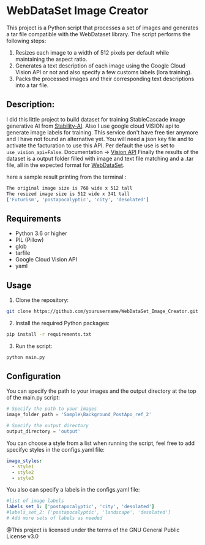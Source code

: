 # WebDataSet Image Creator

This project is a Python script that processes a set of images and generates a tar file compatible with the WebDataset library. The script performs the following steps:

1. Resizes each image to a width of 512 pixels per default while maintaining the aspect ratio.
2. Generates a text description of each image using the Google Cloud Vision API or not and also specify a few customs labels (lora training).
3. Packs the processed images and their corresponding text descriptions into a tar file.

## Description:
I did this little project to build dataset for training StableCascade image generative AI from [Stability-AI](https://github.com/Stability-AI/StableCascade).
Also I use google cloud VISION api to generate image labels for training. This service don't have free tier anymore and I have not found an alternative yet.
You will need a json key file and to activate the facturation to use this API.
Per default the use is set to `use_vision_api=False`. Documentation -> [Vision API](https://cloud.google.com/vision/docs/)
Finally the results of the dataset is a output folder filled with image and text file matching and a .tar file, all in the expected format for [WebDataSet](https://github.com/webdataset/webdataset).

here a sample result printing from the terminal :
```bash
The original image size is 768 wide x 512 tall
The resized image size is 512 wide x 341 tall
['Futurism', 'postapocalyptic', 'city', 'desolated']
```



## Requirements

- Python 3.6 or higher
- PIL (Pillow)
- glob
- tarfile
- Google Cloud Vision API
- yaml

## Usage

1. Clone the repository:

```bash
git clone https://github.com/yourusername/WebDataSet_Image_Creator.git
```

2. Install the required Python packages:
```bash
pip install -r requirements.txt
```
3. Run the script:
```bash
python main.py
```

## Configuration
You can specify the path to your images and the output directory at the top of the main.py script:
```Python
# Specify the path to your images
image_folder_path = 'Sample\Background_PostApo_ref_2'

# Specify the output directory
output_directory = 'output'
```

You can choose a style from a list when running the script, feel free to add specifyc styles in the configs.yaml file:
```yaml
image_styles:
  - style1
  - style2
  - style3
```
You also can specify a labels in the configs.yaml file:
```yaml
#list of image labels
labels_set_1: ['postapocalyptic', 'city', 'desolated']
#labels_set_2: ['postapocalyptic', 'landscape', 'desolated']
# Add more sets of labels as needed
```

@This project is licensed under the terms of the GNU General Public License v3.0
